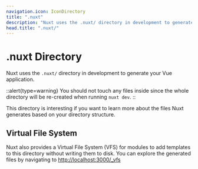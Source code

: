```yaml
---
navigation.icon: IconDirectory
title: ".nuxt"
description: "Nuxt uses the .nuxt/ directory in development to generate your Vue application."
head.title: ".nuxt/"
---
```


# .nuxt Directory

Nuxt uses the `.nuxt/` directory in development to generate your Vue application.

::alert{type=warning}
You should not touch any files inside since the whole directory will be re-created when running `nuxt dev`.
::

This directory is interesting if you want to learn more about the files Nuxt generates based on your directory structure.

## Virtual File System

Nuxt also provides a Virtual File System (VFS) for modules to add templates to this directory without writing them to disk. You can explore the generated files by navigating to <http://localhost:3000/_vfs>
